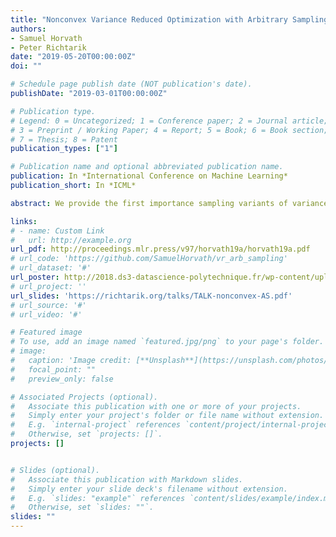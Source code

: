 ```yaml
---
title: "Nonconvex Variance Reduced Optimization with Arbitrary Sampling"
authors:
- Samuel Horvath
- Peter Richtarik
date: "2019-05-20T00:00:00Z"
doi: ""

# Schedule page publish date (NOT publication's date).
publishDate: "2019-03-01T00:00:00Z"

# Publication type.
# Legend: 0 = Uncategorized; 1 = Conference paper; 2 = Journal article;
# 3 = Preprint / Working Paper; 4 = Report; 5 = Book; 6 = Book section;
# 7 = Thesis; 8 = Patent
publication_types: ["1"]

# Publication name and optional abbreviated publication name.
publication: In *International Conference on Machine Learning*
publication_short: In *ICML*

abstract: We provide the first importance sampling variants of variance-reduced algorithms for empirical risk minimization with non-convex loss functions. In particular, we analyze non-convex versions of SVRG, SAGA and SARAH. Our methods have the capacity to speed up the training process by an order of magnitude compared to the state of the art on real datasets. Moreover, we also improve upon current mini-batch analysis of these methods by proposing importance sampling for minibatches in this setting. Ours are the first optimal samplings for minibatches in the literature on stochastic optimization. Surprisingly, our approach can in some regimes lead to superlinear speedup with respect to the minibatch size, which is not usually present in stochastic optimization. All the above results follow from a general analysis of the methods which works with arbitrary sampling, i.e., fully general randomized strategy for the selection of subsets of examples to be sampled in each iteration. Finally, we also perform a novel importance sampling analysis of SARAH in the convex setting.

links:
# - name: Custom Link
#   url: http://example.org
url_pdf: http://proceedings.mlr.press/v97/horvath19a/horvath19a.pdf
# url_code: 'https://github.com/SamuelHorvath/vr_arb_sampling'
# url_dataset: '#'
url_poster: http://2018.ds3-datascience-polytechnique.fr/wp-content/uploads/2018/06/DS3-342.pdf
# url_project: ''
url_slides: 'https://richtarik.org/talks/TALK-nonconvex-AS.pdf'
# url_source: '#'
# url_video: '#'

# Featured image
# To use, add an image named `featured.jpg/png` to your page's folder.
# image:
#   caption: 'Image credit: [**Unsplash**](https://unsplash.com/photos/pLCdAaMFLTE)'
#   focal_point: ""
#   preview_only: false

# Associated Projects (optional).
#   Associate this publication with one or more of your projects.
#   Simply enter your project's folder or file name without extension.
#   E.g. `internal-project` references `content/project/internal-project/index.md`.
#   Otherwise, set `projects: []`.
projects: []


# Slides (optional).
#   Associate this publication with Markdown slides.
#   Simply enter your slide deck's filename without extension.
#   E.g. `slides: "example"` references `content/slides/example/index.md`.
#   Otherwise, set `slides: ""`.
slides: ""
---
```

